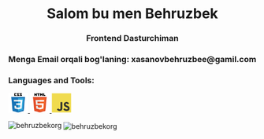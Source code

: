 
<h1 align="center">Salom bu men Behruzbek</h1>
<h3 align="center">Frontend Dasturchiman</h3>

<h3 align="left">Menga Email orqali bog'laning: xasanovbehruzbee@gamil.com </h3>
<p align="left">
</p>

<h3 align="left">Languages and Tools:</h3>
<p align="left"> <a href="https://www.w3schools.com/css/" target="_blank" rel="noreferrer"> <img src="https://raw.githubusercontent.com/devicons/devicon/master/icons/css3/css3-original-wordmark.svg" alt="css3" width="40" height="40"/> </a> <a href="https://www.w3.org/html/" target="_blank" rel="noreferrer"> <img src="https://raw.githubusercontent.com/devicons/devicon/master/icons/html5/html5-original-wordmark.svg" alt="html5" width="40" height="40"/> </a> <a href="https://developer.mozilla.org/en-US/docs/Web/JavaScript" target="_blank" rel="noreferrer"> <img src="https://raw.githubusercontent.com/devicons/devicon/master/icons/javascript/javascript-original.svg" alt="javascript" width="40" height="40"/> </a> </p>

<p><img align="left" src="https://github-readme-stats.vercel.app/api/top-langs?username=behruzbekorg&show_icons=true&locale=en&layout=compact" alt="behruzbekorg" /></p>

<p>&nbsp;<img align="center" src="https://github-readme-stats.vercel.app/api?username=behruzbekorg&show_icons=true&locale=en" alt="behruzbekorg" /></p>
